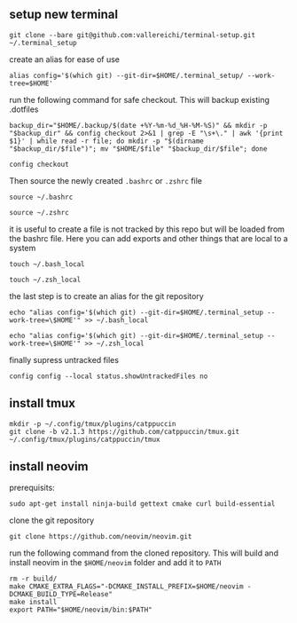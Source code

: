 ## setup new terminal

```
git clone --bare git@github.com:vallereichi/terminal-setup.git ~/.terminal_setup
```

create an alias for ease of use
```
alias config='$(which git) --git-dir=$HOME/.terminal_setup/ --work-tree=$HOME'
```

run the following command for safe checkout. This will backup existing .dotfiles 
```
backup_dir="$HOME/.backup/$(date +%Y-%m-%d_%H-%M-%S)" && mkdir -p "$backup_dir" && config checkout 2>&1 | grep -E "\s+\." | awk '{print $1}' | while read -r file; do mkdir -p "$(dirname "$backup_dir/$file")"; mv "$HOME/$file" "$backup_dir/$file"; done

```
```
config checkout
```

Then source the newly created ```.bashrc``` or ```.zshrc``` file

```
source ~/.bashrc
```

```
source ~/.zshrc
```


it is useful to create a file is not tracked by this repo but will be loaded from the bashrc file. Here you can add exports and other things that are local to a system

```
touch ~/.bash_local
```

```
touch ~/.zsh_local
```

the last step is to create an alias for the git repository

```
echo "alias config='$(which git) --git-dir=$HOME/.terminal_setup --work-tree=\$HOME'" >> ~/.bash_local
```
```
echo "alias config='$(which git) --git-dir=$HOME/.terminal_setup --work-tree=\$HOME'" >> ~/.zsh_local
```


finally supress untracked files

```
config config --local status.showUntrackedFiles no
```

## install tmux

```
mkdir -p ~/.config/tmux/plugins/catppuccin
git clone -b v2.1.3 https://github.com/catppuccin/tmux.git ~/.config/tmux/plugins/catppuccin/tmux
```

## install neovim

prerequisits:

```
sudo apt-get install ninja-build gettext cmake curl build-essential
```

clone the git repository

```
git clone https://github.com/neovim/neovim.git
```

run the following command from the cloned repository. This will build and install neovim in the ```$HOME/neovim``` folder and add it to ```PATH```

```
rm -r build/  
make CMAKE_EXTRA_FLAGS="-DCMAKE_INSTALL_PREFIX=$HOME/neovim -DCMAKE_BUILD_TYPE=Release"
make install
export PATH="$HOME/neovim/bin:$PATH"
```

